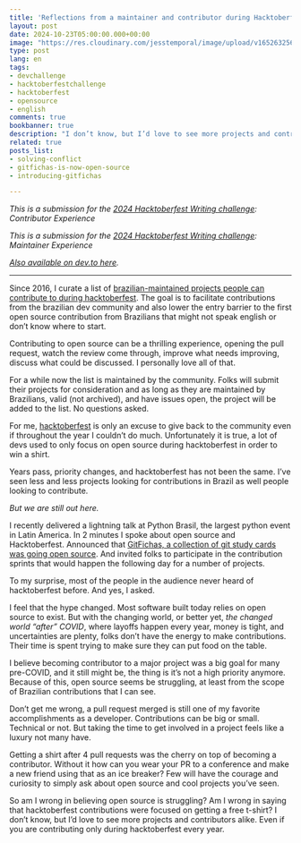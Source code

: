 ```yaml
---
title: 'Reflections from a maintainer and contributor during Hacktoberfest - is open source struggling?'
layout: post
date: 2024-10-23T05:00:00.000+00:00
image: "https://res.cloudinary.com/jesstemporal/image/upload/v1652632564/covers/personal_hjhwwt.png"
type: post
lang: en
tags:
- devchallenge
- hacktoberfestchallenge
- hacktoberfest
- opensource
- english
comments: true
bookbanner: true
description: "I don’t know, but I’d love to see more projects and contributors alike"
related: true
posts_list:
- solving-conflict
- gitfichas-is-now-open-source
- introducing-gitfichas

---
```


*This is a submission for the [2024 Hacktoberfest Writing challenge](https://dev.to/challenges/hacktoberfest): Contributor Experience*

*This is a submission for the [2024 Hacktoberfest Writing challenge](https://dev.to/challenges/hacktoberfest): Maintainer Experience*

*[Also available on dev.to here](https://dev.to/jesstemporal/reflections-from-a-maintainer-and-contributor-during-hacktoberfest-550j).*

---

Since 2016, I curate a list of [brazilian-maintained projects people can contribute to during hacktoberfest](http://jtemporal.com/projetos-br-hacktoberfest-2024/). The goal is to facilitate contributions from the brazilian dev community and also lower the entry barrier to the first open source contribution from Brazilians that might not speak english or don’t know where to start.

Contributing to open source can be a thrilling experience, opening the pull request, watch the review come through, improve what needs improving, discuss what could be discussed. I personally love all of that.

For a while now the list is maintained by the community. Folks will submit their projects for consideration and as long as they are maintained by Brazilians, valid (not archived), and have issues open, the project will be added to the list. No questions asked.

For me, [hacktoberfest](https://hacktoberfest.com/) is only an excuse to give back to the community even if throughout the year I couldn’t do much. Unfortunately it is true, a lot of devs used to only focus on open source during hacktoberfest in order to win a shirt.

Years pass, priority changes, and hacktoberfest has not been the same. I’ve seen less and less projects looking for contributions in Brazil as well people looking to contribute.

*But we are still out here.*

I recently delivered a lightning talk at Python Brasil, the largest python event in Latin America. In 2 minutes I spoke about open source and Hacktoberfest. Announced that [GitFichas, a collection of git study cards was going open source](http://jtemporal.com/gitfichas-is-now-open-source/). And invited folks to participate in the contribution sprints that would happen the following day for a number of projects.

To my surprise, most of the people in the audience never heard of hacktoberfest before. And yes, I asked.

I feel that the hype changed. Most software built today relies on open source to exist. But with the changing world, or better yet, *the changed world “after” COVID*, where layoffs happen every year, money is tight, and uncertainties are plenty, folks don’t have the energy to make contributions. Their time is spent trying to make sure they can put food on the table.

I believe becoming contributor to a major project was a big goal for many pre-COVID, and it still might be, the thing is it’s not a high priority anymore. Because of this, open source seems be struggling, at least from the scope of Brazilian contributions that I can see.

Don’t get me wrong, a pull request merged is still one of my favorite accomplishments as a developer. Contributions can be big or small. Technical or not. But taking the time to get involved in a project feels like a luxury not many have.

Getting a shirt after 4 pull requests was the cherry on top of becoming a contributor. Without it how can you wear your PR to a conference and make a new friend using that as an ice breaker? Few will have the courage and curiosity to simply ask about open source and cool projects you’ve seen.

So am I wrong in believing open source is struggling? Am I wrong in saying that hacktoberfest contributions were focused on getting a free t-shirt? I don’t know, but I’d love to see more projects and contributors alike. Even if you are contributing only during hacktoberfest every year.
